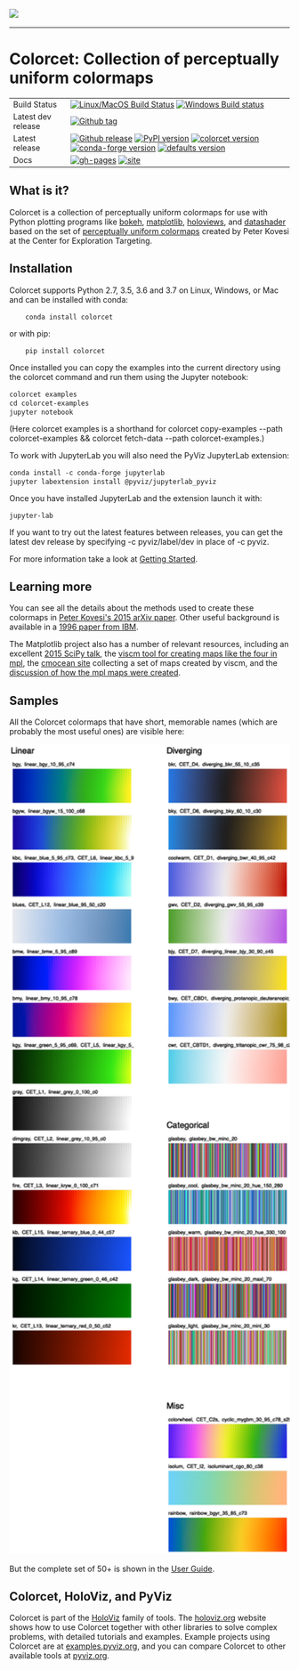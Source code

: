 <img src="https://github.com/holoviz/colorcet/blob/master/doc/_static/logo.png" width=200><br>

-----------------

# Colorcet: Collection of perceptually uniform colormaps

|    |    |
| --- | --- |
| Build Status | [![Linux/MacOS Build Status](https://travis-ci.org/holoviz/colorcet.svg?branch=master)](https://travis-ci.org/holoviz/colorcet) [![Windows Build status](https://img.shields.io/appveyor/ci/holoviz/colorcet/master.svg?logo=appveyor)](https://ci.appveyor.com/project/holoviz/colorcet/branch/master) |
| Latest dev release | [![Github tag](https://img.shields.io/github/tag/holoviz/colorcet.svg?label=tag&colorB=11ccbb)](https://github.com/holoviz/colorcet/tags) |
| Latest release | [![Github release](https://img.shields.io/github/release/holoviz/colorcet.svg?label=tag&colorB=11ccbb)](https://github.com/holoviz/colorcet/releases) [![PyPI version](https://img.shields.io/pypi/v/colorcet.svg?colorB=cc77dd)](https://pypi.python.org/pypi/colorcet) [![colorcet version](https://img.shields.io/conda/v/holoviz/colorcet.svg?colorB=4488ff&style=flat)](https://anaconda.org/pyviz/colorcet) [![conda-forge version](https://img.shields.io/conda/v/conda-forge/colorcet.svg?label=conda%7Cconda-forge&colorB=4488ff)](https://anaconda.org/conda-forge/colorcet) [![defaults version](https://img.shields.io/conda/v/anaconda/colorcet.svg?label=conda%7Cdefaults&style=flat&colorB=4488ff)](https://anaconda.org/anaconda/colorcet) |
| Docs | [![gh-pages](https://img.shields.io/github/last-commit/holoviz/colorcet/gh-pages.svg)](https://github.com/holoviz/colorcet/tree/gh-pages) [![site](https://img.shields.io/website-up-down-green-red/http/colorcet.holoviz.org.svg)](http://colorcet.holoviz.org) |


## What is it?

Colorcet is a collection of
perceptually uniform colormaps for use with Python plotting programs like
[bokeh](http://bokeh.pydata.org),
[matplotlib](http://matplotlib.org),
[holoviews](http://holoviews.org), and
[datashader](https://github.com/bokeh/datashader) based on the
set of [perceptually uniform colormaps](https://arxiv.org/abs/1509.03700) created
by Peter Kovesi at the Center for Exploration Targeting.


## Installation

Colorcet supports Python 2.7, 3.5, 3.6 and 3.7 on Linux, Windows, or Mac
and can be installed with conda:

```
    conda install colorcet
```

or with pip:

```
    pip install colorcet
```

Once installed you can copy the examples into the current directory using the colorcet command and run them using the Jupyter notebook:

```
colorcet examples
cd colorcet-examples
jupyter notebook
```

(Here colorcet examples is a shorthand for colorcet copy-examples --path colorcet-examples && colorcet fetch-data --path colorcet-examples.)

To work with JupyterLab you will also need the PyViz JupyterLab extension:

```
conda install -c conda-forge jupyterlab
jupyter labextension install @pyviz/jupyterlab_pyviz
```

Once you have installed JupyterLab and the extension launch it with:

```
jupyter-lab
```

If you want to try out the latest features between releases, you can get the latest dev release by specifying -c pyviz/label/dev in place of -c pyviz.

For more information take a look at [Getting Started](http://colorcet.holoviz.org/getting_started).

## Learning more

You can see all the details about the methods used to create these
colormaps in [Peter Kovesi's 2015 arXiv
paper](https://arxiv.org/pdf/1509.03700v1.pdf).  Other useful
background is available in a [1996 paper from
IBM](http://www.research.ibm.com/people/l/lloydt/color/color.HTM).

The Matplotlib project also has a number of relevant resources,
including an excellent
[2015 SciPy talk](https://www.youtube.com/watch?v=xAoljeRJ3lU), the
[viscm tool for creating maps like the four in mpl](https://github.com/matplotlib/viscm), the
[cmocean site](http://matplotlib.org/cmocean/) collecting a set of maps created by viscm,
and the [discussion of how the mpl maps were created](https://bids.github.io/colormap/).


## Samples

All the Colorcet colormaps that have short, memorable names (which are probably
the most useful ones) are visible here:

<img src="./examples/assets/images/named.png" width="800">

But the complete set of 50+ is shown in the [User Guide](http://colorcet.holoviz.org/user_guide).

## Colorcet, HoloViz, and PyViz

Colorcet is part of the [HoloViz](https://holoviz.org) family of tools. The [holoviz.org](https://holoviz.org) website shows how to use Colorcet together with other libraries to solve complex problems, with detailed tutorials and examples. Example projects using Colorcet are at
[examples.pyviz.org](https://examples.pyviz.org), and you can compare Colorcet to other available tools at [pyviz.org](https://pyviz.org).
